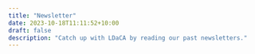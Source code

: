 ```yaml
---
title: "Newsletter"
date: 2023-10-18T11:11:52+10:00
draft: false
description: "Catch up with LDaCA by reading our past newsletters."
---
```

